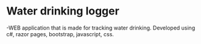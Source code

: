 ﻿# Water drinking logger

-WEB application that is made for tracking water drinking. Developed using c#, razor pages, bootstrap, javascript, css.